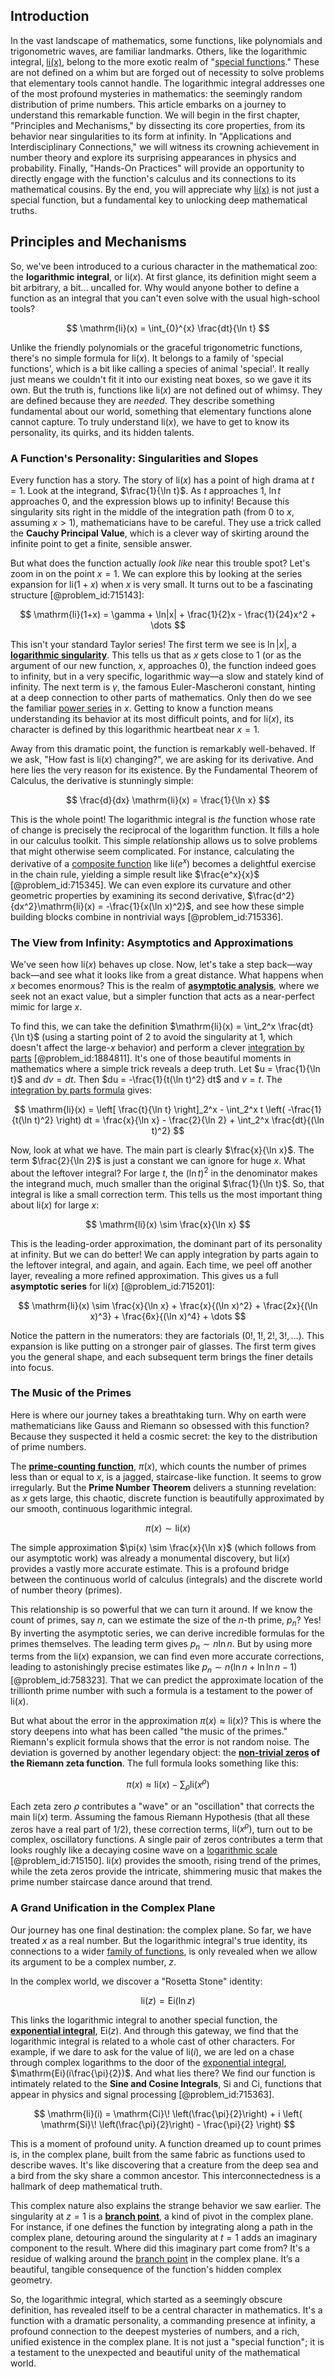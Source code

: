 ## Introduction
In the vast landscape of mathematics, some functions, like polynomials and trigonometric waves, are familiar landmarks. Others, like the logarithmic integral, [li(x)](@article_id:200855), belong to the more exotic realm of "[special functions](@article_id:142740)." These are not defined on a whim but are forged out of necessity to solve problems that elementary tools cannot handle. The logarithmic integral addresses one of the most profound mysteries in mathematics: the seemingly random distribution of prime numbers. This article embarks on a journey to understand this remarkable function. We will begin in the first chapter, "Principles and Mechanisms," by dissecting its core properties, from its behavior near singularities to its form at infinity. In "Applications and Interdisciplinary Connections," we will witness its crowning achievement in number theory and explore its surprising appearances in physics and probability. Finally, "Hands-On Practices" will provide an opportunity to directly engage with the function's calculus and its connections to its mathematical cousins. By the end, you will appreciate why [li(x)](@article_id:200855) is not just a special function, but a fundamental key to unlocking deep mathematical truths.

## Principles and Mechanisms

So, we've been introduced to a curious character in the mathematical zoo: the **logarithmic integral**, or $\mathrm{li}(x)$. At first glance, its definition might seem a bit arbitrary, a bit... uncalled for. Why would anyone bother to define a function as an integral that you can't even solve with the usual high-school tools?

$$
\mathrm{li}(x) = \int_{0}^{x} \frac{dt}{\ln t}
$$

Unlike the friendly polynomials or the graceful trigonometric functions, there's no simple formula for $\mathrm{li}(x)$. It belongs to a family of 'special functions', which is a bit like calling a species of animal 'special'. It really just means we couldn't fit it into our existing neat boxes, so we gave it its own. But the truth is, functions like $\mathrm{li}(x)$ are not defined out of whimsy. They are defined because they are *needed*. They describe something fundamental about our world, something that elementary functions alone cannot capture. To truly understand $\mathrm{li}(x)$, we have to get to know its personality, its quirks, and its hidden talents.

### A Function's Personality: Singularities and Slopes

Every function has a story. The story of $\mathrm{li}(x)$ has a point of high drama at $t=1$. Look at the integrand, $\frac{1}{\ln t}$. As $t$ approaches 1, $\ln t$ approaches 0, and the expression blows up to infinity! Because this singularity sits right in the middle of the integration path (from 0 to $x$, assuming $x>1$), mathematicians have to be careful. They use a trick called the **Cauchy Principal Value**, which is a clever way of skirting around the infinite point to get a finite, sensible answer.

But what does the function actually *look like* near this trouble spot? Let's zoom in on the point $x=1$. We can explore this by looking at the series expansion for $\mathrm{li}(1+x)$ when $x$ is very small. It turns out to be a fascinating structure [@problem_id:715143]:

$$
\mathrm{li}(1+x) = \gamma + \ln|x| + \frac{1}{2}x - \frac{1}{24}x^2 + \dots
$$

This isn't your standard Taylor series! The first term we see is $\ln|x|$, a **[logarithmic singularity](@article_id:189943)**. This tells us that as $x$ gets close to 1 (or as the argument of our new function, $x$, approaches 0), the function indeed goes to infinity, but in a very specific, logarithmic way—a slow and stately kind of infinity. The next term is $\gamma$, the famous Euler-Mascheroni constant, hinting at a deep connection to other parts of mathematics. Only then do we see the familiar [power series](@article_id:146342) in $x$. Getting to know a function means understanding its behavior at its most difficult points, and for $\mathrm{li}(x)$, its character is defined by this logarithmic heartbeat near $x=1$.

Away from this dramatic point, the function is remarkably well-behaved. If we ask, "How fast is $\mathrm{li}(x)$ changing?", we are asking for its derivative. And here lies the very reason for its existence. By the Fundamental Theorem of Calculus, the derivative is stunningly simple:

$$
\frac{d}{dx} \mathrm{li}(x) = \frac{1}{\ln x}
$$

This is the whole point! The logarithmic integral is *the* function whose rate of change is precisely the reciprocal of the logarithm function. It fills a hole in our calculus toolkit. This simple relationship allows us to solve problems that might otherwise seem complicated. For instance, calculating the derivative of a [composite function](@article_id:150957) like $\mathrm{li}(e^x)$ becomes a delightful exercise in the chain rule, yielding a simple result like $\frac{e^x}{x}$ [@problem_id:715345]. We can even explore its curvature and other geometric properties by examining its second derivative, $\frac{d^2}{dx^2}\mathrm{li}(x) = -\frac{1}{x(\ln x)^2}$, and see how these simple building blocks combine in nontrivial ways [@problem_id:715336].

### The View from Infinity: Asymptotics and Approximations

We've seen how $\mathrm{li}(x)$ behaves up close. Now, let's take a step back—way back—and see what it looks like from a great distance. What happens when $x$ becomes enormous? This is the realm of **[asymptotic analysis](@article_id:159922)**, where we seek not an exact value, but a simpler function that acts as a near-perfect mimic for large $x$.

To find this, we can take the definition $\mathrm{li}(x) = \int_2^x \frac{dt}{\ln t}$ (using a starting point of 2 to avoid the singularity at 1, which doesn't affect the large-$x$ behavior) and perform a clever [integration by parts](@article_id:135856) [@problem_id:1884811]. It's one of those beautiful moments in mathematics where a simple trick reveals a deep truth. Let $u = \frac{1}{\ln t}$ and $dv = dt$. Then $du = -\frac{1}{t(\ln t)^2} dt$ and $v = t$. The [integration by parts formula](@article_id:144768) gives:

$$
\mathrm{li}(x) = \left[ \frac{t}{\ln t} \right]_2^x - \int_2^x t \left( -\frac{1}{t(\ln t)^2} \right) dt = \frac{x}{\ln x} - \frac{2}{\ln 2} + \int_2^x \frac{dt}{(\ln t)^2}
$$

Now, look at what we have. The main part is clearly $\frac{x}{\ln x}$. The term $\frac{2}{\ln 2}$ is just a constant we can ignore for huge $x$. What about the leftover integral? For large $t$, the $(\ln t)^2$ in the denominator makes the integrand much, much smaller than the original $\frac{1}{\ln t}$. So, that integral is like a small correction term. This tells us the most important thing about $\mathrm{li}(x)$ for large $x$:

$$
\mathrm{li}(x) \sim \frac{x}{\ln x}
$$

This is the leading-order approximation, the dominant part of its personality at infinity. But we can do better! We can apply integration by parts again to the leftover integral, and again, and again. Each time, we peel off another layer, revealing a more refined approximation. This gives us a full **asymptotic series** for $\mathrm{li}(x)$ [@problem_id:715201]:

$$
\mathrm{li}(x) \sim \frac{x}{\ln x} + \frac{x}{(\ln x)^2} + \frac{2x}{(\ln x)^3} + \frac{6x}{(\ln x)^4} + \dots
$$

Notice the pattern in the numerators: they are factorials ($0!, 1!, 2!, 3!, \dots$). This expansion is like putting on a stronger pair of glasses. The first term gives you the general shape, and each subsequent term brings the finer details into focus.

### The Music of the Primes

Here is where our journey takes a breathtaking turn. Why on earth were mathematicians like Gauss and Riemann so obsessed with this function? Because they suspected it held a cosmic secret: the key to the distribution of prime numbers.

The **[prime-counting function](@article_id:199519)**, $\pi(x)$, which counts the number of primes less than or equal to $x$, is a jagged, staircase-like function. It seems to grow irregularly. But the **Prime Number Theorem** delivers a stunning revelation: as $x$ gets large, this chaotic, discrete function is beautifully approximated by our smooth, continuous logarithmic integral.

$$
\pi(x) \sim \mathrm{li}(x)
$$

The simple approximation $\pi(x) \sim \frac{x}{\ln x}$ (which follows from our asymptotic work) was already a monumental discovery, but $\mathrm{li}(x)$ provides a vastly more accurate estimate. This is a profound bridge between the continuous world of calculus (integrals) and the discrete world of number theory (primes).

This relationship is so powerful that we can turn it around. If we know the count of primes, say $n$, can we estimate the size of the $n$-th prime, $p_n$? Yes! By inverting the asymptotic series, we can derive incredible formulas for the primes themselves. The leading term gives $p_n \sim n \ln n$. But by using more terms from the $\mathrm{li}(x)$ expansion, we can find even more accurate corrections, leading to astonishingly precise estimates like $p_n \sim n(\ln n + \ln\ln n - 1)$ [@problem_id:758323]. That we can predict the approximate location of the trillionth prime number with such a formula is a testament to the power of $\mathrm{li}(x)$.

But what about the error in the approximation $\pi(x) \approx \mathrm{li}(x)$? This is where the story deepens into what has been called "the music of the primes." Riemann's explicit formula shows that the error is not random noise. The deviation is governed by another legendary object: the **[non-trivial zeros](@article_id:172384) of the Riemann zeta function**. The full formula looks something like this:

$$
\pi(x) \approx \mathrm{li}(x) - \sum_{\rho} \mathrm{li}(x^\rho)
$$

Each zeta zero $\rho$ contributes a "wave" or an "oscillation" that corrects the main $\mathrm{li}(x)$ term. Assuming the famous Riemann Hypothesis (that all these zeros have a real part of $1/2$), these correction terms, $\mathrm{li}(x^{\rho})$, turn out to be complex, oscillatory functions. A single pair of zeros contributes a term that looks roughly like a decaying cosine wave on a [logarithmic scale](@article_id:266614) [@problem_id:715150]. $\mathrm{li}(x)$ provides the smooth, rising trend of the primes, while the zeta zeros provide the intricate, shimmering music that makes the prime number staircase dance around that trend.

### A Grand Unification in the Complex Plane

Our journey has one final destination: the complex plane. So far, we have treated $x$ as a real number. But the logarithmic integral's true identity, its connections to a wider [family of functions](@article_id:136955), is only revealed when we allow its argument to be a complex number, $z$.

In the complex world, we discover a "Rosetta Stone" identity:

$$
\mathrm{li}(z) = \mathrm{Ei}(\ln z)
$$

This links the logarithmic integral to another special function, the **[exponential integral](@article_id:186794)**, $\mathrm{Ei}(z)$. And through this gateway, we find that the logarithmic integral is related to a whole cast of other characters. For example, if we dare to ask for the value of $\mathrm{li}(i)$, we are led on a chase through complex logarithms to the door of the [exponential integral](@article_id:186794), $\mathrm{Ei}(i\frac{\pi}{2})$. And what lies there? We find our function is intimately related to the **Sine and Cosine Integrals**, $\mathrm{Si}$ and $\mathrm{Ci}$, functions that appear in physics and signal processing [@problem_id:715363].

$$
\mathrm{li}(i) = \mathrm{Ci}\! \left(\frac{\pi}{2}\right) + i \left( \mathrm{Si}\! \left(\frac{\pi}{2}\right) - \frac{\pi}{2} \right)
$$

This is a moment of profound unity. A function dreamed up to count primes is, in the complex plane, built from the same fabric as functions used to describe waves. It's like discovering that a creature from the deep sea and a bird from the sky share a common ancestor. This interconnectedness is a hallmark of deep mathematical truth.

This complex nature also explains the strange behavior we saw earlier. The singularity at $z=1$ is a **[branch point](@article_id:169253)**, a kind of pivot in the complex plane. For instance, if one defines the function by integrating along a path in the complex plane, detouring around the singularity at $t=1$ adds an imaginary component to the result. Where did this imaginary part come from? It's a residue of walking around the [branch point](@article_id:169253) in the complex plane. It’s a beautiful, tangible consequence of the function's hidden complex geometry.

So, the logarithmic integral, which started as a seemingly obscure definition, has revealed itself to be a central character in mathematics. It's a function with a dramatic personality, a commanding presence at infinity, a profound connection to the deepest mysteries of numbers, and a rich, unified existence in the complex plane. It is not just a "special function"; it is a testament to the unexpected and beautiful unity of the mathematical world.